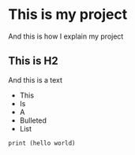 # This is my project
And this is how I explain my project

## This is H2
And this is a text

* This
* Is
* A
* Bulleted
* List

``` this is code
print (hello world)
```
